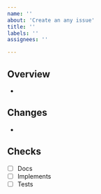 ```yaml
---
name: ''
about: 'Create an any issue'
title: ''
labels: ''
assignees: ''

---
```


## Overview
- 

## Changes
- 

## Checks
- [ ] Docs
- [ ] Implements
- [ ] Tests